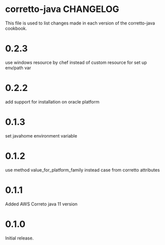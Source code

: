 # corretto-java CHANGELOG

This file is used to list changes made in each version of the corretto-java cookbook.

# 0.2.3
use windows resource by chef instead of custom resource for set up env/path var 

# 0.2.2
add support for installation on oracle platform

# 0.1.3
set javahome environment variable

# 0.1.2
use method value_for_platform_family instead case from corretto attributes

# 0.1.1
Added AWS Correto java 11 version

# 0.1.0
Initial release.
